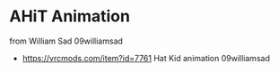 # AHiT Animation

from William Sad 09williamsad

- https://vrcmods.com/item?id=7761 Hat Kid animation 09williamsad